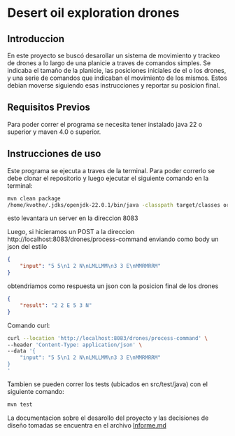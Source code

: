 # Desert oil exploration drones

## Introduccion 
En este proyecto se buscó desarollar un sistema de movimiento y trackeo de drones a lo largo de una planicie a traves de comandos simples. Se indicaba el tamaño de la planicie, las posiciones iniciales de el o los drones, y una serie de comandos que indicaban el movimiento de los mismos. Estos debian moverse siguiendo esas instrucciones y reportar su posicion final.

## Requisitos Previos 
Para poder correr el programa se necesita tener instalado java 22 o superior y maven 4.0 o superior.

## Instrucciones de uso
Este programa se ejecuta a traves de la terminal. Para poder correrlo se debe clonar el repositorio y luego ejecutar el siguiente comando en la terminal:

```bash
mvn clean package
/home/kvothe/.jdks/openjdk-22.0.1/bin/java -classpath target/classes org.example.DroneApiServer
```
esto levantara un server en la direccion 8083

Luego, si hicieramos un POST a la direccion http://localhost:8083/drones/process-command enviando como body un json del estilo
```json
{
    "input": "5 5\n1 2 N\nLMLLMM\n3 3 E\nMMRMRRM"
}
```
obtendriamos como respuesta un json con la posicion final de los drones
```json
{
    "result": "2 2 E 5 3 N"
}
```

Comando curl: 
```bash
curl --location 'http://localhost:8083/drones/process-command' \
--header 'Content-Type: application/json' \
--data '{
    "input": "5 5\n1 2 N\nLMLLMM\n3 3 E\nMMRMRRM"
}
'
```

Tambien se pueden correr los tests (ubicados en src/test/java) con el siguiente comando:
```bash
mvn test
```


La documentacion sobre el desarollo del proyecto y las decisiones de diseño tomadas se encuentra en el archivo [Informe.md](docs/Informe.md)